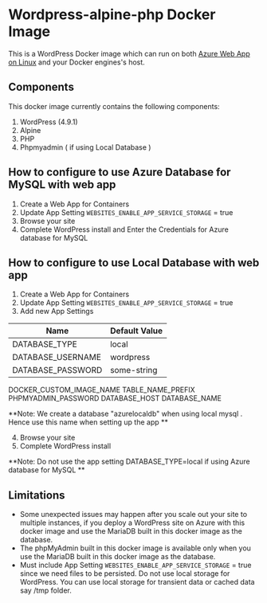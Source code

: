 # Wordpress-alpine-php Docker Image 
This is a WordPress Docker image which can run on both [Azure Web App on Linux](https://docs.microsoft.com/en-us/azure/app-service-web/app-service-linux-intro) and your Docker engines's host.

## Components
This docker image currently contains the following components:

1. WordPress (4.9.1)   
2. Alpine
3. PHP 
4. Phpmyadmin ( if using Local Database )

## How to configure to use Azure Database for MySQL with web app 
1. Create a Web App for Containers 
2. Update App Setting ```WEBSITES_ENABLE_APP_SERVICE_STORAGE``` = true 
3. Browse your site 
4. Complete WordPress install and Enter the Credentials for Azure database for MySQL 


## How to configure to use Local Database with web app 
1. Create a Web App for Containers 
2. Update App Setting ```WEBSITES_ENABLE_APP_SERVICE_STORAGE``` = true 
3. Add new App Settings 

Name | Default Value
---- | -------------
DATABASE_TYPE | local
DATABASE_USERNAME | wordpress
DATABASE_PASSWORD | some-string
DOCKER_CUSTOM_IMAGE_NAME
TABLE_NAME_PREFIX
PHPMYADMIN_PASSWORD
DATABASE_HOST
DATABASE_NAME

**Note: We create a database "azurelocaldb" when using local mysql . Hence use this name when setting up the app **

4. Browse your site 
5. Complete WordPress install

**Note: Do not use the app setting DATABASE_TYPE=local if using Azure database for MySQL **


## Limitations
- Some unexpected issues may happen after you scale out your site to multiple instances, if you deploy a WordPress site on Azure with this docker image and use the MariaDB built in this docker image as the database.
- The phpMyAdmin built in this docker image is available only when you use the MariaDB built in this docker image as the database.
- Must include  App Setting ```WEBSITES_ENABLE_APP_SERVICE_STORAGE``` = true  since we need files to be persisted. Do not use local storage for WordPress. You can use local storage for transient data or cached data say /tmp folder.
